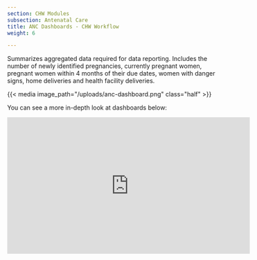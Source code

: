 ```yaml
---
section: CHW Modules
subsection: Antenatal Care
title: ANC Dashboards - CHW Workflow
weight: 6

---
```

Summarizes aggregated data required for data reporting. Includes the number of newly identified pregnancies, currently pregnant women, pregnant women within 4 months of their due dates, women with danger signs, home deliveries and health facility deliveries.

{{< media image_path="/uploads/anc-dashboard.png" class="half" >}}

You can see a more in-depth look at dashboards below:

<iframe width="560" height="315" src="https://www.youtube.com/embed/46aXQF6l8Mk" title="YouTube video player" frameborder="0" allow="accelerometer; autoplay; clipboard-write; encrypted-media; gyroscope; picture-in-picture" allowfullscreen></iframe>
